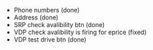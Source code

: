 - Phone numbers (done)
- Address (done)
- SRP check avalibility btn (done)
- VDP check avalibility is firing for eprice (fixed)
- VDP test drive btn (done)
